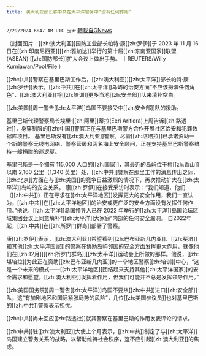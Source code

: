 ```yaml
---
title: 澳大利亚部长称中共在太平洋警务中“没有任何作用”
---
```

`2/29/2024 6:47 AM UTC 宝尹` [轉載自GNews](https://gnews.org/articles/2351920)

（封面图片：[[zh:澳大利亚]]国防工业部长帕特·康[[zh:罗伊]]于 2023 年 11 月 16 日在[[zh:印度尼西亚]][[zh:雅加达]]举行的第十届[[zh:东南亚国家]]联盟 (ASEAN) [[zh:国防部长]]扩大会议上做出手势。 ｜REUTERS/Willy Kurniawan/Pool/File ）

[[zh:中共]]警察在基里巴斯工作后，[[zh:澳大利亚]][[zh:太平洋]]部长帕特·康[[zh:罗伊]]表示，[[zh:中共]]在[[zh:太平洋]]岛屿的治安方面“不应该扮演任何角色”，[[zh:澳大利亚]]将[[zh:培训]]更多当地[[zh:安全部]]队来填补空白。

[[zh:美国]]周一警告[[zh:太平洋]]岛国不要接受中[[zh:安全部]]队的援助。

基里巴斯代理警察局长埃里·[[zh:阿里]]蒂拉(Eeri Aritiera)上周告诉[[zh:路透社]]，身穿制服的[[zh:中国]]警官正在与基里巴斯警方合作开展社区治安和犯罪数据库项目。
基里巴斯没有[[zh:澳大利亚]]警察，尽管[[zh:堪培拉]]已承诺资助一个新的警察无线电网络、警察营房和两名海上安全顾问，正在支持基里巴斯警察维持一艘捐赠的巡逻艇。

基里巴斯是一个拥有 115,000 人口的[[zh:国家]]，其最近的岛屿位于檀[[zh:香山]]以南 2,160 公里（1,340 英里）处，[[zh:中共]]警察在那里工作的消息传出之际，[[zh:北京]]方面在与[[zh:美国]]的竞争日益激烈的情况下，再次推动扩大在[[zh:太平洋]]岛屿的安全关系。
康[[zh:罗伊]]在接受采访时表示：“我们知道，他们（[[zh:中共]]）正在寻求在[[zh:太平洋地区]]发挥更大的安全作用，我们一直认为，[[zh:中共]]在[[zh:太平洋地区]]的治安或更广泛的安全方面没有发挥任何作用。”他说，[[zh:太平洋]]岛国领导人已在 2022 年举行的[[zh:太平洋]]岛国论坛区域集团会议上同意填补“[[zh:太平洋]]大家庭”内部的任何安全漏洞。
自2022年起，[[zh:中共]]在[[zh:所罗门群岛]]部署了警察。

康[[zh:罗伊]]表示，[[zh:澳大利亚]]希望看到[[zh:巴布亚新几内亚]]、[[zh:斐济]]和其他[[zh:太平洋国家]]的警察在协助岛屿邻国的安全方面发挥更大作用，就像他们在[[zh:12月]][[zh:所罗门群岛]][[zh:太平洋]]运动会上所做的那样。他说，[[zh:堪培拉]]为此正在资助[[zh:巴布亚新几内亚]]的一个地区警察[[zh:培训]]中心，“这是一个未来的模式——[[zh:太平洋地区]]团结起来支持其他[[zh:太平洋国家]]的安全需求和愿望。[[zh:澳大利亚]]发挥着作用，但我们可能并不总是发挥领导作用。”

[[zh:美国国务院]]周一警告[[zh:太平洋]]岛国不要从[[zh:中共]]进口[[zh:安全部]]队，这“有加剧地区和国际紧张局势的风险”，几位[[zh:美国参议员]]也对基里巴斯的[[zh:中共]]警察表示担忧。

[[zh:中共]]尚未回应[[zh:路透社]]就其警察在基里巴斯的作用发表评论的请求。

[[zh:中共]]驻[[zh:澳大利亚]]大使上个月表示，[[zh:中共]]制定了与[[zh:太平洋]]岛国建立警务关系的战略，以帮助维持社会秩序，这不应引起[[zh:澳大利亚]]的焦虑。



